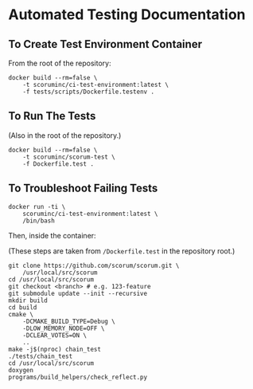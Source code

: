 # Automated Testing Documentation

## To Create Test Environment Container

From the root of the repository:

    docker build --rm=false \
        -t scoruminc/ci-test-environment:latest \
        -f tests/scripts/Dockerfile.testenv .

## To Run The Tests

(Also in the root of the repository.)

    docker build --rm=false \
        -t scoruminc/scorum-test \
        -f Dockerfile.test .

## To Troubleshoot Failing Tests

    docker run -ti \
        scoruminc/ci-test-environment:latest \
        /bin/bash

Then, inside the container:

(These steps are taken from `/Dockerfile.test` in the
repository root.)

    git clone https://github.com/scorum/scorum.git \
        /usr/local/src/scorum
    cd /usr/local/src/scorum
    git checkout <branch> # e.g. 123-feature
    git submodule update --init --recursive
    mkdir build
    cd build
    cmake \
        -DCMAKE_BUILD_TYPE=Debug \
        -DLOW_MEMORY_NODE=OFF \
        -DCLEAR_VOTES=ON \
        ..
    make -j$(nproc) chain_test
    ./tests/chain_test
    cd /usr/local/src/scorum
    doxygen
    programs/build_helpers/check_reflect.py
